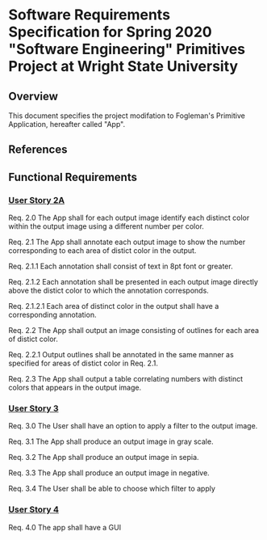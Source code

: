 # Software Requirements Specification for Spring 2020 "Software Engineering" Primitives Project at Wright State University

## Overview

This document specifies the project modifation to Fogleman's Primitive Application, hereafter called "App".

## References

## Functional Requirements

### [User Story 2A ](features.md "Ref. Features And User Stories")


Req. 2.0 The App shall for each output image identify each distinct color within the output image using a different number per color.

Req. 2.1 The App shall annotate each output image to show the number corresponding to each area of distict color in the output.

Req. 2.1.1 Each annotation shall consist of text in 8pt font or greater.

Req. 2.1.2 Each annotation shall be presented in each output image directly above the distict color to which the annotation corresponds.

Req. 2.1.2.1 Each area of distinct color in the output shall have a corresponding annotation.

Req. 2.2 The App shall output an image consisting of outlines for each area of distict color.
 
Req. 2.2.1 Output outlines shall be annotated in the same manner as specified for areas of distict color in Req. 2.1.

Req. 2.3 The App shall output a table correlating numbers with distinct colors that appears in the output image.

### [User Story 3 ](features.md "Ref. Features And User Stories")

Req. 3.0 The User shall have an option to apply a filter to the output image. 

Req. 3.1 The App shall produce an output image in gray scale.

Req. 3.2 The App shall produce an output image in sepia. 

Req. 3.3 The App shall produce an output image in negative.

Req. 3.4 The User shall be able to choose which filter to apply

### [User Story 4 ](features.md "Ref. Features And User Stories")

Req. 4.0 The app shall have a GUI
